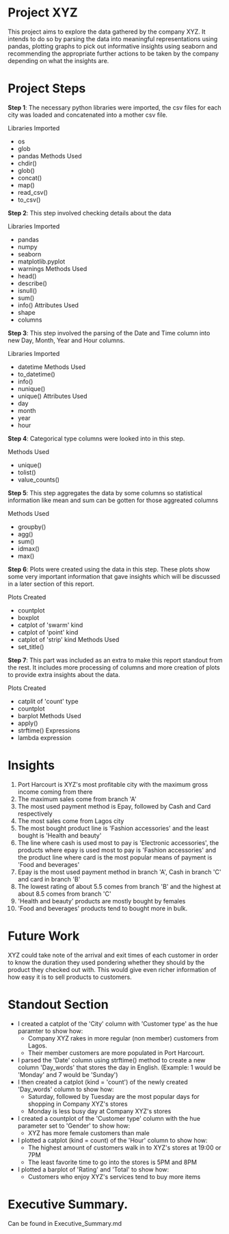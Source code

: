 # Project XYZ

This project aims to explore the data gathered by the company XYZ.
It intends to do so by parsing the data into meaningful representations using pandas,
plotting graphs to pick out informative insights using seaborn and recommending the
appropriate further actions to be taken by the company depending on what
the insights are.

# Project Steps

**Step 1**: The necessary python libraries were imported, the csv files for each city was loaded and concatenated into a mother csv file. 

Libraries Imported 
- os
- glob
- pandas
Methods Used
- chdir()
- glob()
- concat()
- map()
- read_csv()
- to_csv()

**Step 2**: This step involved checking details about the data

Libraries Imported
- pandas
- numpy
- seaborn
- matplotlib.pyplot
- warnings
Methods Used
- head()
- describe()
- isnull()
- sum()
- info()
Attributes Used
- shape
- columns

**Step 3**: This step involved the parsing of the Date and Time column into new Day, Month, Year and Hour columns.

Libraries Imported
- datetime
Methods Used
- to_datetime()
- info()
- nunique()
- unique()
Attributes Used
- day
- month
- year
- hour

**Step 4**: Categorical type columns were looked into in this step.

Methods Used
- unique()
- tolist()
- value_counts()

**Step 5**: This step aggregates the data by some columns so statistical information like mean and sum can be gotten for those aggreated columns

Methods Used
- groupby()
- agg()
- sum()
- idmax()
- max()

**Step 6**: Plots were created using the data in this step. These plots show some very important information that gave insights which will be discussed in a later section of this report.

Plots Created
- countplot
- boxplot
- catplot of 'swarm' kind
- catplot of 'point' kind
- catplot of 'strip' kind
Methods Used
- set_title()

**Step 7**: This part was included as an extra to make this report standout from the rest. It includes more processing of columns and more creation of plots to provide extra insights about the data.

Plots Created
- catplit of 'count' type
- countplot
- barplot
Methods Used
- apply()
- strftime()
Expressions
- lambda expression


# Insights

1. Port Harcourt is XYZ's most profitable city with the maximum gross income coming from there
2. The maximum sales come from branch 'A'
3. The most used payment method is Epay, followed by Cash and Card respectively
4. The most sales come from Lagos city
5. The most bought product line is 'Fashion accessories' and the least bought is 'Health and beauty'
6. The line where cash is used most to pay is 'Electronic accessories', the products where epay is used most to pay is 'Fashion accessories' and the product line where card is the most popular means of payment is 'Food and beverages'
7. Epay is the most used payment method in branch 'A', Cash in branch 'C' and card in branch 'B'
8. The lowest rating of about 5.5 comes from branch 'B' and the highest at about 8.5 comes from branch 'C'
9. 'Health and beauty' products are mostly bought by females
10. 'Food and beverages' products tend to bought more in bulk.


# Future Work

XYZ could take note of the arrival and exit times of each customer in order to know the duration they used pondering whether they should by the product they checked out with. This would give even richer information of how easy it is to sell products to customers.

# Standout Section

- I created a catplot of the 'City' column with 'Customer type' as the hue paramter to show how:
    - Company XYZ rakes in more regular (non member) customers from Lagos.
    - Their member customers are more populated in Port Harcourt.
- I parsed the 'Date' column using strftime() method to create a new column 'Day_words' that stores the day in English. (Example: 1 would be 'Monday' and 7 would be 'Sunday')
- I then created a catplot (kind = 'count') of the newly created 'Day_words' column to show how:
    - Saturday, followed by Tuesday are the most popular days for shopping in Company XYZ's stores
    - Monday is less busy day at Company XYZ's stores
- I created a countplot of the 'Customer type' column with the hue parameter set to 'Gender' to show how:
    - XYZ has more female customers than male
- I plotted a catplot (kind = count) of the 'Hour' column to show how:
    - The highest amount of customers walk in to XYZ's stores at 19:00 or 7PM
    - The least favorite time to go into the stores is 5PM and 8PM
- I plotted a barplot of 'Rating' and 'Total' to show how:
    - Customers who enjoy XYZ's services tend to buy more items


# Executive Summary.

Can be found in Executive_Summary.md
